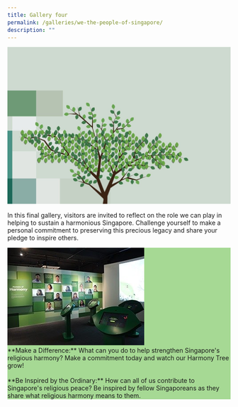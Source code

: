 ```yaml
---
title: Gallery four
permalink: /galleries/we-the-people-of-singapore/
description: ""
---
```


![GALLERY FOUR: WE, THE PEOPLE OF SINGAPORE](/images/g4-tree.jpg)

In this final gallery, visitors are invited to reflect on the role we can play in helping to sustain a harmonious Singapore. Challenge yourself to make a personal commitment to preserving this precious legacy and share your pledge to inspire others.

<div class="row" style="background:#a6d994;">
<div class="col is-4">
	<img src="/images/G4_highlights.jpg" />
	</div>
	<div class="col is-8">**Make a Difference:**  What can you do to help strengthen Singapore's religious harmony? Make a commitment today and watch our Harmony Tree grow! <br /><br />**Be Inspired by the Ordinary:**  How can all of us contribute to Singapore's religious peace? Be inspired by fellow Singaporeans as they share what religious harmony means to them.</div></div>